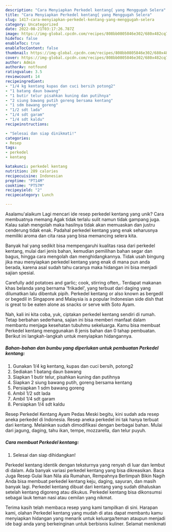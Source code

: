 ```yaml
---
description: "Cara Menyiapkan Perkedel kentang{ yang Menggugah Selera"
title: "Cara Menyiapkan Perkedel kentang{ yang Menggugah Selera"
slug: 1417-cara-menyiapkan-perkedel-kentang-yang-menggugah-selera
category: Uncategorized
date: 2022-08-21T03:17:26.787Z
image: https://img-global.cpcdn.com/recipes/808bb0805846e302/680x482cq70/perkedel-kentang-foto-resep-utama.jpg
hideToc: false
enableToc: true
enableTocContent: false
thumbnail: https://img-global.cpcdn.com/recipes/808bb0805846e302/680x482cq70/perkedel-kentang-foto-resep-utama.jpg
cover: https://img-global.cpcdn.com/recipes/808bb0805846e302/680x482cq70/perkedel-kentang-foto-resep-utama.jpg
author: Admin
authorAv: notfound
ratingvalue: 3.5
reviewcount: 14
recipeingredient:
- "1/4 kg kentang kupas dan cuci bersih potong2"
- "1 batang daun bawang"
- "1 butir telur pisahkan kuning dan putihnya"
- "2 siung bawang putih goreng bersama kentang"
- "1 sdm bawang goreng"
- "1/2 sdt lada"
- "1/4 sdt garam"
- "1/4 sdt kaldu"
recipeinstructions:

- "Selesai dan siap dinikmati!"
categories:
- Resep
tags:
- perkedel
- kentang

katakunci: perkedel kentang 
nutrition: 289 calories
recipecuisine: Indonesian
preptime: "PT14M"
cooktime: "PT57M"
recipeyield: "2"
recipecategory: Lunch

---
```



Asalamu'alaikum Lagi mencari ide resep perkedel kentang yang unik? Cara membuatnya memang Agak tidak terlalu sulit namun tidak gampang juga. Kalau salah mengolah maka hasilnya tidak akan memuaskan dan justru cenderung tidak enak. Padahal perkedel kentang yang enak seharusnya memiliki aroma dan cita rasa yang bisa memancing selera kita.


Banyak hal yang sedikit bisa mempengaruhi kualitas rasa dari perkedel kentang, mulai dari jenis bahan, kemudian pemilihan bahan segar dan bagus, hingga cara mengolah dan menghidangkannya. Tidak usah bingung jika mau menyiapkan perkedel kentang yang enak di mana pun anda berada, karena asal sudah tahu caranya maka hidangan ini bisa menjadi sajian spesial.

Carefully add potatoes and garlic; cook, stirring often,. Terdapat makanan khas belanda yang bernama &#39;frikadel&#39;, yang terbuat dari daging yang dilumatkan lalu dibentuk pipih. Perkedel kentang or also known as bergedil or begedil in Singapore and Malaysia is a popular Indonesian side dish that is great to be eaten alone as snacks or serve with Soto Ayam.


Nah, kali ini kita coba, yuk, ciptakan perkedel kentang sendiri di rumah. Tetap berbahan sederhana, sajian ini bisa memberi manfaat dalam membantu menjaga kesehatan tubuhmu sekeluarga. Kamu bisa membuat Perkedel kentang menggunakan 8 jenis bahan dan 0 tahap pembuatan. Berikut ini langkah-langkah untuk menyiapkan hidangannya.

<!--inarticleads1-->

##### Bahan-bahan dan bumbu yang diperlukan untuk pembuatan Perkedel kentang:

1. Gunakan 1/4 kg kentang, kupas dan cuci bersih, potong2
1. Sediakan 1 batang daun bawang
1. Siapkan 1 butir telur, pisahkan kuning dan putihnya
1. Siapkan 2 siung bawang putih, goreng bersama kentang
1. Persiapkan 1 sdm bawang goreng
1. Ambil 1/2 sdt lada
1. Ambil 1/4 sdt garam
1. Persiapkan 1/4 sdt kaldu


Resep Perkedel Kentang Ayam Pedas Meski begitu, kini sudah ada resep aneka perkedel di Indonesia. Resep aneka perkedel ini tak hanya terbuat dari kentang. Melainkan sudah dimodifikasi dengan berbagai bahan. Mulai dari jagung, daging, tahu ikan, tempe, mozzarella, dan telur puyuh. 

<!--inarticleads2-->

##### Cara membuat Perkedel kentang:


1. Selesai dan siap dihidangkan!

Perkedel kentang identik dengan teksturnya yang renyah di luar dan lembut di dalam. Ada banyak variasi perkedel kentang yang bisa dikreasikan. Baca Juga Resep Gulai Ikan Nila ala Rumahan, Rempahnya Berlimpah Bikin Nagih Anda bisa membuat perkedel kentang keju, daging, sayuran, dan masih banyak lagi. Perkedel kentang dibuat dari kentang yang sudah dihaluskan setelah kentang digoreng atau dikukus. Perkedel kentang bisa dikonsumsi sebagai lauk teman nasi atau cemilan yang nikmat. 

Terima kasih telah membaca resep yang kami tampilkan di sini. Harapan kami, olahan Perkedel kentang yang mudah di atas dapat membantu kamu menyiapkan hidangan yang menarik untuk keluarga/teman ataupun menjadi ide bagi anda yang berkeinginan untuk berbisnis kuliner. Selamat menikmati
